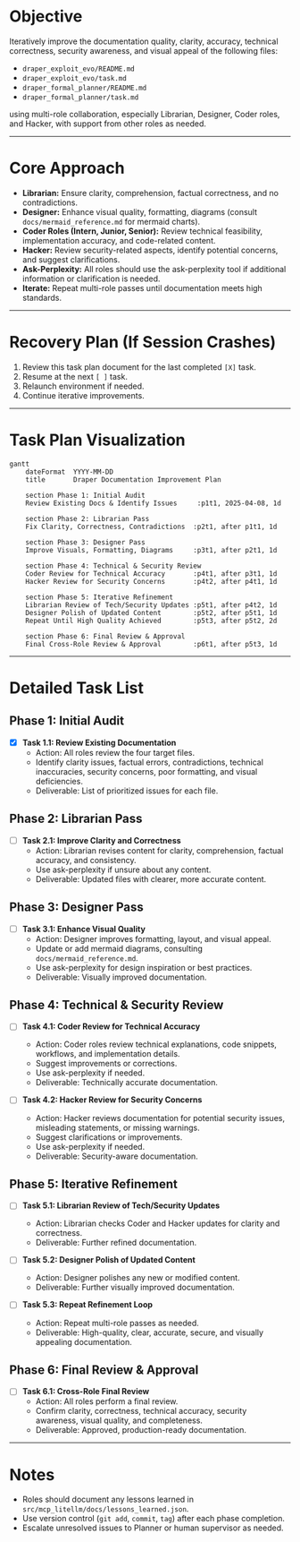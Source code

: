 # Objective
Iteratively improve the documentation quality, clarity, accuracy, technical correctness, security awareness, and visual appeal of the following files:

- `draper_exploit_evo/README.md`
- `draper_exploit_evo/task.md`
- `draper_formal_planner/README.md`
- `draper_formal_planner/task.md`

using multi-role collaboration, especially Librarian, Designer, Coder roles, and Hacker, with support from other roles as needed.

---

# Core Approach

- **Librarian:** Ensure clarity, comprehension, factual correctness, and no contradictions.
- **Designer:** Enhance visual quality, formatting, diagrams (consult `docs/mermaid_reference.md` for mermaid charts).
- **Coder Roles (Intern, Junior, Senior):** Review technical feasibility, implementation accuracy, and code-related content.
- **Hacker:** Review security-related aspects, identify potential concerns, and suggest clarifications.
- **Ask-Perplexity:** All roles should use the ask-perplexity tool if additional information or clarification is needed.
- **Iterate:** Repeat multi-role passes until documentation meets high standards.

---

# Recovery Plan (If Session Crashes)

1. Review this task plan document for the last completed `[X]` task.
2. Resume at the next `[ ]` task.
3. Relaunch environment if needed.
4. Continue iterative improvements.

---

# Task Plan Visualization

```mermaid
gantt
    dateFormat  YYYY-MM-DD
    title       Draper Documentation Improvement Plan

    section Phase 1: Initial Audit
    Review Existing Docs & Identify Issues     :p1t1, 2025-04-08, 1d

    section Phase 2: Librarian Pass
    Fix Clarity, Correctness, Contradictions  :p2t1, after p1t1, 1d

    section Phase 3: Designer Pass
    Improve Visuals, Formatting, Diagrams     :p3t1, after p2t1, 1d

    section Phase 4: Technical & Security Review
    Coder Review for Technical Accuracy       :p4t1, after p3t1, 1d
    Hacker Review for Security Concerns       :p4t2, after p4t1, 1d

    section Phase 5: Iterative Refinement
    Librarian Review of Tech/Security Updates :p5t1, after p4t2, 1d
    Designer Polish of Updated Content        :p5t2, after p5t1, 1d
    Repeat Until High Quality Achieved        :p5t3, after p5t2, 2d

    section Phase 6: Final Review & Approval
    Final Cross-Role Review & Approval        :p6t1, after p5t3, 1d
```

---

# Detailed Task List

## Phase 1: Initial Audit

- [X] **Task 1.1: Review Existing Documentation**
  - Action: All roles review the four target files.
  - Identify clarity issues, factual errors, contradictions, technical inaccuracies, security concerns, poor formatting, and visual deficiencies.
  - Deliverable: List of prioritized issues for each file.

## Phase 2: Librarian Pass

- [ ] **Task 2.1: Improve Clarity and Correctness**
  - Action: Librarian revises content for clarity, comprehension, factual accuracy, and consistency.
  - Use ask-perplexity if unsure about any content.
  - Deliverable: Updated files with clearer, more accurate content.

## Phase 3: Designer Pass

- [ ] **Task 3.1: Enhance Visual Quality**
  - Action: Designer improves formatting, layout, and visual appeal.
  - Update or add mermaid diagrams, consulting `docs/mermaid_reference.md`.
  - Use ask-perplexity for design inspiration or best practices.
  - Deliverable: Visually improved documentation.

## Phase 4: Technical & Security Review

- [ ] **Task 4.1: Coder Review for Technical Accuracy**
  - Action: Coder roles review technical explanations, code snippets, workflows, and implementation details.
  - Suggest improvements or corrections.
  - Use ask-perplexity if needed.
  - Deliverable: Technically accurate documentation.

- [ ] **Task 4.2: Hacker Review for Security Concerns**
  - Action: Hacker reviews documentation for potential security issues, misleading statements, or missing warnings.
  - Suggest clarifications or improvements.
  - Use ask-perplexity if needed.
  - Deliverable: Security-aware documentation.

## Phase 5: Iterative Refinement

- [ ] **Task 5.1: Librarian Review of Tech/Security Updates**
  - Action: Librarian checks Coder and Hacker updates for clarity and correctness.
  - Deliverable: Further refined documentation.

- [ ] **Task 5.2: Designer Polish of Updated Content**
  - Action: Designer polishes any new or modified content.
  - Deliverable: Further visually improved documentation.

- [ ] **Task 5.3: Repeat Refinement Loop**
  - Action: Repeat multi-role passes as needed.
  - Deliverable: High-quality, clear, accurate, secure, and visually appealing documentation.

## Phase 6: Final Review & Approval

- [ ] **Task 6.1: Cross-Role Final Review**
  - Action: All roles perform a final review.
  - Confirm clarity, correctness, technical accuracy, security awareness, visual quality, and completeness.
  - Deliverable: Approved, production-ready documentation.

---

# Notes

- Roles should document any lessons learned in `src/mcp_litellm/docs/lessons_learned.json`.
- Use version control (`git add`, `commit`, `tag`) after each phase completion.
- Escalate unresolved issues to Planner or human supervisor as needed.